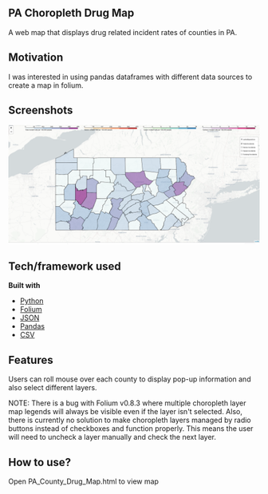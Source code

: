 ## PA Choropleth Drug Map
A web map that displays drug related incident rates of counties in PA.  

## Motivation
I was interested in using pandas dataframes with different data sources to create a map in folium.

## Screenshots
![screenshot](https://github.com/jgrovedev/PA-Choropleth-Drug-Map/blob/master/Screenshot_drugmap.PNG)

## Tech/framework used
<b>Built with</b>
- [Python](https://www.python.org/) 
- [Folium](https://python-visualization.github.io/folium/)
- [JSON](https://docs.python.org/3/library/json.html)
- [Pandas](https://pandas.pydata.org/)
- [CSV](https://docs.python.org/3/library/csv.html)

## Features
Users can roll mouse over each county to display pop-up information and also select different layers.

NOTE: There is a bug with Folium v0.8.3 where multiple choropleth layer map legends will always be visible even if the layer isn't selected. Also, there is currently no solution to make choropleth layers managed by radio buttons instead of checkboxes and function properly. This means the user will need to uncheck a layer manually and check the next layer. 

## How to use?
Open PA_County_Drug_Map.html to view map
